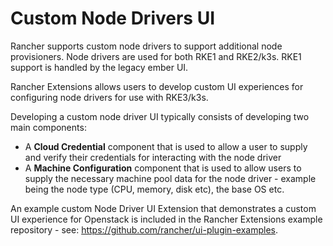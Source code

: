 # Custom Node Drivers UI

Rancher supports custom node drivers to support additional node provisioners. Node drivers are used for both RKE1 and RKE2/k3s. RKE1 support is handled by the legacy ember UI.

Rancher Extensions allows users to develop custom UI experiences for configuring node drivers for use with RKE3/k3s.

Developing a custom node driver UI typically consists of developing two main components:

- A **Cloud Credential** component that is used to allow a user to supply and verify their credentials for interacting with the node driver
- A **Machine Configuration** component that is used to allow users to supply the necessary machine pool data for the node driver - example being the node type (CPU, memory, disk etc), the base OS etc.

An example custom Node Driver UI Extension that demonstrates a custom UI experience for Openstack is included in the Rancher Extensions example repository - see: https://github.com/rancher/ui-plugin-examples.
